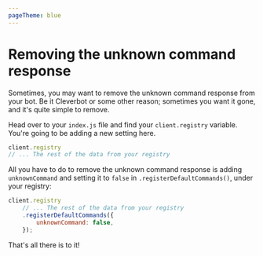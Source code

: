 ```yaml
---
pageTheme: blue
---
```


# Removing the unknown command response

Sometimes, you may want to remove the unknown command response from your bot. Be it Cleverbot or some other reason; sometimes you want it gone, and it's quite simple to remove.

Head over to your `index.js` file and find your `client.registry` variable. You're going to be adding a new setting here.

<!-- eslint-skip -->

```js
client.registry
// ... The rest of the data from your registry
```

All you have to do to remove the unknown command response is adding `unknownCommand` and setting it to `false` in `.registerDefaultCommands()`, under your registry:

```js
client.registry
	// ... The rest of the data from your registry
	.registerDefaultCommands({
		unknownCommand: false,
	});
```

That's all there is to it!
